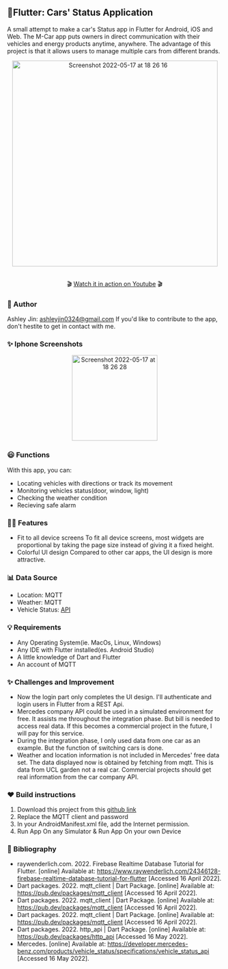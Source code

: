 ## 📱Flutter: Cars' Status Application
A small attempt to make a car's Status app in Flutter for Android, iOS and Web.
The M-Car app puts owners in direct communication with their vehicles and energy products anytime, anywhere. The advantage of this project is that it allows users to manage multiple cars from different brands.

<div align="center">
  <img width="481" alt="Screenshot 2022-05-17 at 18 26 16" src="https://user-images.githubusercontent.com/99146042/168875905-49e053c3-9de2-4a25-9ace-6246a853ec7c.png">
</div>
<p align="center">
  <br/>
  🎬 <a href="https://www.youtube.com/watch?v=IsLhRpSdZRk">Watch it in action on Youtube</a> 🎬
</p>

### 🧑 Author
Ashley Jin: ashleyjin0324@gmail.com
If you'd like to contribute to the app, don't hestite to get in contact with me.

### ✨ Iphone Screenshots
<p align="center">
  <img width="200" alt="Screenshot 2022-05-17 at 18 26 28" src="https://user-images.githubusercontent.com/99146042/168876140-0582093a-1ef7-4616-9d04-ace5df228ed9.png">
</p>

### 😃 Functions
With this app, you can:
- Locating vehicles with directions or track its movement
- Monitoring vehicles status(door, window, light)
- Checking the weather condition
- Recieving safe alarm

### 👩‍💻 Features
- Fit to all device screens
To fit all device screens, most widgets are proportional by taking the page size instead of giving it a fixed height.
- Colorful UI design
Compared to other car apps, the UI design is more attractive.

### 📊 Data Source
- Location: MQTT
- Weather: MQTT
- Vehicle Status: [API](https://developer.mercedes-benz.com/products/vehicle_status/specifications/vehicle_status_api)

### 💡 Requirements
- Any Operating System(ie. MacOs, Linux, Windows)
- Any IDE with Flutter installed(es. Android Studio)
- A little knowledge of Dart and Flutter
- An account of MQTT

### ✨ Challenges and Improvement
- Now the login part only completes the UI design. I'll authenticate and login users in Flutter from a REST Api.
- Mercedes company API could be used in a simulated environment for free. It assists me throughout the integration phase. But bill is needed to access real data. If this becomes a commercial project in the future, I will pay for this service.
- During the integration phase, I only used data from one car as an example. But the function of switching cars is done.
- Weather and location information is not included in Mercedes' free data set. The data displayed now is obtained by fetching from mqtt. This is data from UCL garden not a real car. Commercial projects should get real information from the car company API.

### ❤️ Build instructions
1. Download this project from this [github link](https://github.com/Ashley0324/CASA0015-Mobile-Systems-Interactions)
2. Replace the MQTT client and password
3. In your AndroidManifest.xml file, add the Internet permission.
5. Run App On any Simulator & Run App On your own Device

### 📗 Bibliography
- raywenderlich.com. 2022. Firebase Realtime Database Tutorial for Flutter. [online] Available at: <https://www.raywenderlich.com/24346128-firebase-realtime-database-tutorial-for-flutter> [Accessed 16 April 2022].
- Dart packages. 2022. mqtt_client | Dart Package. [online] Available at: <https://pub.dev/packages/mqtt_client> [Accessed 16 April 2022].
- Dart packages. 2022. mqtt_client | Dart Package. [online] Available at: <https://pub.dev/packages/mqtt_client> [Accessed 16 April 2022].
- Dart packages. 2022. mqtt_client | Dart Package. [online] Available at: <https://pub.dev/packages/mqtt_client> [Accessed 16 April 2022].
- Dart packages. 2022. http_api | Dart Package. [online] Available at: <https://pub.dev/packages/http_api> [Accessed 16 May 2022].
- Mercedes. [online] Available at: <https://developer.mercedes-benz.com/products/vehicle_status/specifications/vehicle_status_api> [Accessed 16 May 2022].
